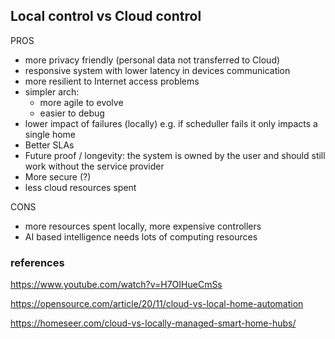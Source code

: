 ## Local control vs Cloud control

PROS

- more privacy friendly (personal data not transferred to Cloud)
- responsive system with lower latency in devices communication
- more resilient to Internet access problems
- simpler arch:
  - more agile to evolve
  - easier to debug 
- lower impact of failures (locally) e.g. if scheduller fails it only impacts a single home
- Better SLAs
- Future proof / longevity: the system is owned by the user and should still work without the service provider
- More secure (?)
- less cloud resources spent

CONS

- more resources spent locally, more expensive controllers
- AI based intelligence needs lots of computing resources


  
### references

https://www.youtube.com/watch?v=H7OIHueCmSs

https://opensource.com/article/20/11/cloud-vs-local-home-automation

https://homeseer.com/cloud-vs-locally-managed-smart-home-hubs/

